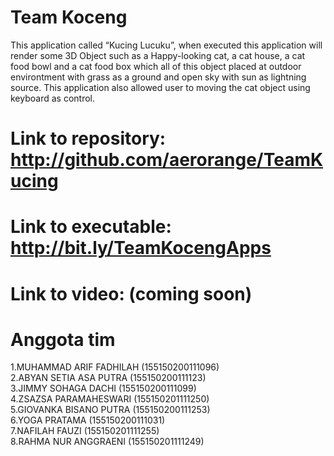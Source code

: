 # Team Koceng
This  application  called  “Kucing  Lucuku”,  when  executed  this  application  will  render  some  3D  Object  such  as  a  Happy-looking  cat,  a  cat  house,  a  cat  food  bowl  and  a  cat  food  box  which  all  of  this  object  placed  at  outdoor  environtment  with  grass  as  a  ground  and  open  sky  with  sun  as  lightning  source.  This  application  also  allowed  user  to  moving  the  cat  object  using  keyboard  as  control.
# Link to repository: http://github.com/aerorange/TeamKucing
# Link to executable: http://bit.ly/TeamKocengApps
# Link to video: (coming soon)
# Anggota  tim
1.MUHAMMAD  ARIF  FADHILAH  (155150200111096)    
2.ABYAN  SETIA  ASA  PUTRA  (155150200111123)  
3.JIMMY  SOHAGA  DACHI  (155150200111099)  
4.ZSAZSA  PARAMAHESWARI  (155150201111250)  
5.GIOVANKA  BISANO  PUTRA  (155150200111253)    
6.YOGA  PRATAMA  (155150200111031)    
7.NAFILAH  FAUZI  (155150201111255)    
8.RAHMA  NUR  ANGGRAENI  (155150201111249)  
